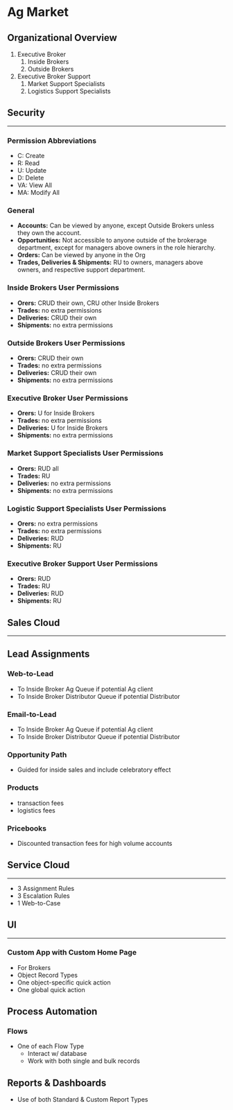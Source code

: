# Ag Market
## Organizational Overview
1. Executive Broker
    1. Inside Brokers
    2. Outside Brokers
2. Executive Broker Support
    1. Market Support Specialists
    2. Logistics Support Specialists

## Security
---
### Permission Abbreviations
- C: Create
- R: Read
- U: Update
- D: Delete
- VA: View All
- MA: Modify All
### General
- **Accounts:** Can be viewed by anyone, except Outside Brokers unless they own the account.
- **Opportunities:** Not accessible to anyone outside of the brokerage department, except for managers above owners in the role hierarchy.
- **Orders:** Can be viewed by anyone in the Org
- **Trades, Deliveries & Shipments:** RU to owners, managers above owners, and respective support department.
### Inside Brokers User Permissions
- **Orers:** CRUD their own, CRU other Inside Brokers
- **Trades:** no extra permissions
- **Deliveries:** CRUD their own
- **Shipments:** no extra permissions
#### 
### Outside Brokers User Permissions
- **Orers:** CRUD their own
- **Trades:** no extra permissions
- **Deliveries:** CRUD their own
- **Shipments:** no extra permissions
### Executive Broker User Permissions
- **Orers:** U for Inside Brokers
- **Trades:** no extra permissions
- **Deliveries:** U for Inside Brokers
- **Shipments:** no extra permissions
### Market Support Specialists User Permissions
- **Orers:** RUD all
- **Trades:** RU
- **Deliveries:** no extra permissions
- **Shipments:** no extra permissions
### Logistic Support Specialists User Permissions
- **Orers:** no extra permissions
- **Trades:** no extra permissions
- **Deliveries:** RUD
- **Shipments:** RU
### Executive Broker Support User Permissions
- **Orers:** RUD
- **Trades:** RU
- **Deliveries:** RUD
- **Shipments:** RU

## Sales Cloud
---
## Lead Assignments
### Web-to-Lead
- To Inside Broker Ag Queue if potential Ag client
- To Inside Broker Distributor Queue if potential Distributor
### Email-to-Lead
- To Inside Broker Ag Queue if potential Ag client
- To Inside Broker Distributor Queue if potential Distributor
### Opportunity Path
- Guided for inside sales and include celebratory effect
### Products
- transaction fees
- logistics fees
### Pricebooks
- Discounted transaction fees for high volume accounts

## Service Cloud
---
- 3 Assignment Rules
- 3 Escalation Rules
- 1 Web-to-Case

## UI 
---
### Custom App with Custom Home Page
- For Brokers
- Object Record Types
- One object-specific quick action
- One global quick action

## Process Automation
### Flows
- One of each Flow Type
    - Interact w/ database
    - Work with both single and bulk records

## Reports & Dashboards
- Use of both Standard & Custom Report Types

